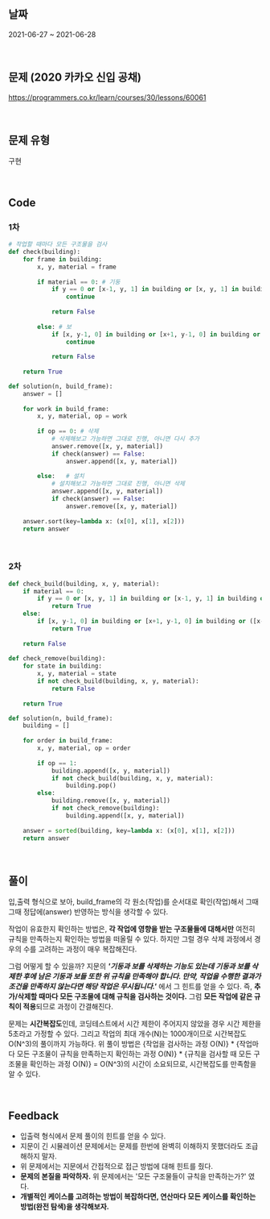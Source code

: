 ## 날짜
2021-06-27 ~ 2021-06-28

<br>

## 문제 (2020 카카오 신입 공채)
https://programmers.co.kr/learn/courses/30/lessons/60061

<br>

## 문제 유형
구현

<br>

## Code

### 1차

```python
# 작업할 때마다 모든 구조물을 검사
def check(building):
    for frame in building:
        x, y, material = frame
        
        if material == 0: # 기둥
            if y == 0 or [x-1, y, 1] in building or [x, y, 1] in building or [x, y-1, 0] in building:
                continue
                
            return False
        
        else: # 보
            if [x, y-1, 0] in building or [x+1, y-1, 0] in building or ([x-1, y, 1] in building and [x+1, y, 1] in building):
                continue
            
            return False
    
    return True

def solution(n, build_frame):
    answer = []
    
    for work in build_frame:
        x, y, material, op = work
        
        if op == 0: # 삭제
            # 삭제해보고 가능하면 그대로 진행, 아니면 다시 추가
            answer.remove([x, y, material])
            if check(answer) == False:
                answer.append([x, y, material])
                
        else:   # 설치
            # 설치해보고 가능하면 그대로 진행, 아니면 삭제
            answer.append([x, y, material])
            if check(answer) == False:
                answer.remove([x, y, material])
    
    answer.sort(key=lambda x: (x[0], x[1], x[2]))
    return answer
```
<br>

### 2차

```python
def check_build(building, x, y, material):
    if material == 0:
        if y == 0 or [x, y, 1] in building or [x-1, y, 1] in building or [x, y-1, 0] in building:
            return True
    else:
        if [x, y-1, 0] in building or [x+1, y-1, 0] in building or ([x-1, y, 1] in building and [x+1, y, 1] in building):
            return True
        
    return False
        
def check_remove(building):
    for state in building:
        x, y, material = state
        if not check_build(building, x, y, material):
            return False
        
    return True

def solution(n, build_frame):
    building = []
    
    for order in build_frame:
        x, y, material, op = order
        
        if op == 1:
            building.append([x, y, material])
            if not check_build(building, x, y, material):
                building.pop()
        else:
            building.remove([x, y, material])
            if not check_remove(building):
                building.append([x, y, material])
    
    answer = sorted(building, key=lambda x: (x[0], x[1], x[2]))
    return answer
```

<br>

## 풀이
입,출력 형식으로 보아, build_frame의 각 원소(작업)를 순서대로 확인(작업)해서 그때 그때 정답에(answer) 반영하는 방식을 생각할 수 있다.

작업이 유효한지 확인하는 방법은, **각 작업에 영향을 받는 구조물들에 대해서만** 여전히 규칙을 만족하는지 확인하는 방법을 떠올릴 수 있다. 하지만 그럴 경우 삭제 과정에서 경우의 수를 고려하는 과정이 매우 복잡해진다.

그럼 어떻게 할 수 있을까? 지문의 ***'기둥과 보를 삭제하는 기능도 있는데 기둥과 보를 삭제한 후에 남은 기둥과 보들 또한 위 규칙을 만족해야 합니다. 만약, 작업을 수행한 결과가 조건을 만족하지 않는다면 해당 작업은 무시됩니다.'*** 에서 그 힌트를 얻을 수 있다. 즉, **추가/삭제할 때마다 모든 구조물에 대해 규칙을 검사하는 것이다.** 그럼 **모든 작업에 같은 규칙이 적용**되므로 과정이 간결해진다.

문제는 **시간복잡도**인데, 코딩테스트에서 시간 제한이 주어지지 않았을 경우 시간 제한을 5초라고 가정할 수 있다. 그리고 작업의 최대 개수(N)는 1000개이므로 시간복잡도 O(N^3)의 풀이까지 가능하다. 위 풀이 방법은 {작업을 검사하는 과정 O(N)} * {작업마다 모든 구조물이 규칙을 만족하는지 확인하는 과정 O(N)} * {규칙을 검사할 때 모든 구조물을 확인하는 과정 O(N)} = O(N^3)의 시간이 소요되므로, 시간복잡도를 만족함을 알 수 있다.


<br>

## Feedback
- 입출력 형식에서 문제 풀이의 힌트를 얻을 수 있다. 
- 지문이 긴 시뮬레이션 문제에서는 문제를 한번에 완벽히 이해하지 못했더라도 조급해하지 말자.
- 위 문제에서는 지문에서 간접적으로 접근 방법에 대해 힌트를 줬다.
- **문제의 본질을 파악하자.** 위 문제에서는 '모든 구조물들이 규칙을 만족하는가?' 였다.
- **개별적인 케이스를 고려하는 방법이 복잡하다면, 연산마다 모든 케이스를 확인하는 방법(완전 탐색)을 생각해보자.**